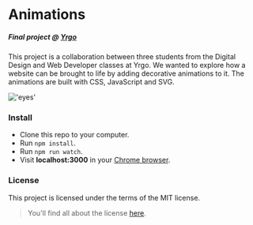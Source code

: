 # Animations
##### Final project @ [Yrgo](https://github.com/yrgo)

This project is a collaboration between three students from the Digital Design and Web Developer classes at Yrgo. We wanted to explore how a website can be brought to life by adding decorative animations to it. The animations are built with CSS, JavaScript and SVG.

!['eyes'](https://github.com/marieeriksson/animations/blob/master/public/images/pinkeyes.png)

### Install
- Clone this repo to your computer.
- Run `npm install`.
- Run `npm run watch`.
- Visit **localhost:3000** in your [Chrome browser](https://www.google.com/chrome/index.html).

### License
This project is licensed under the terms of the MIT license.
>You'll find all about the license [here](https://github.com/marieeriksson/animations/blob/master/LICENSE).
